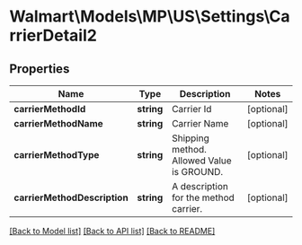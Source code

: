 # Walmart\Models\MP\US\Settings\CarrierDetail2

## Properties

Name | Type | Description | Notes
------------ | ------------- | ------------- | -------------
**carrierMethodId** | **string** | Carrier Id | [optional]
**carrierMethodName** | **string** | Carrier Name | [optional]
**carrierMethodType** | **string** | Shipping method. Allowed Value is GROUND. | [optional]
**carrierMethodDescription** | **string** | A description for the method carrier. | [optional]


[[Back to Model list]](./) [[Back to API list]](../../../../../README.md#supported-apis) [[Back to README]](../../../../../README.md)
